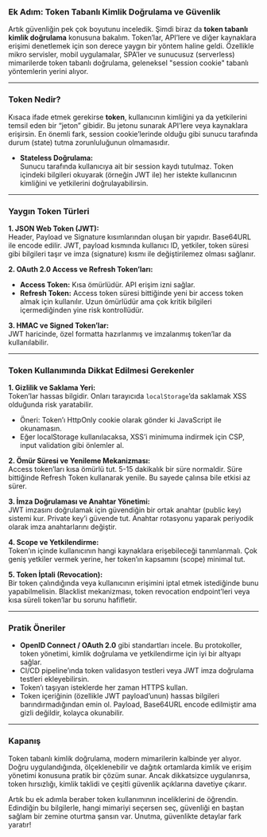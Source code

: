 ### Ek Adım: Token Tabanlı Kimlik Doğrulama ve Güvenlik

Artık güvenliğin pek çok boyutunu inceledik. Şimdi biraz da **token tabanlı kimlik doğrulama** konusuna bakalım. Token’lar, API’lere ve diğer kaynaklara erişimi denetlemek için son derece yaygın bir yöntem haline geldi. Özellikle mikro servisler, mobil uygulamalar, SPA’ler ve sunucusuz (serverless) mimarilerde token tabanlı doğrulama, geleneksel "session cookie" tabanlı yöntemlerin yerini alıyor.

---

### Token Nedir?

Kısaca ifade etmek gerekirse **token**, kullanıcının kimliğini ya da yetkilerini temsil eden bir “jeton” gibidir. Bu jetonu sunarak API’lere veya kaynaklara erişirsin. En önemli fark, session cookie’lerinde olduğu gibi sunucu tarafında durum (state) tutma zorunluluğunun olmamasıdır.

- **Stateless Doğrulama:**  
  Sunucu tarafında kullanıcıya ait bir session kaydı tutulmaz. Token içindeki bilgileri okuyarak (örneğin JWT ile) her istekte kullanıcının kimliğini ve yetkilerini doğrulayabilirsin.

---

### Yaygın Token Türleri

**1. JSON Web Token (JWT):**  
Header, Payload ve Signature kısımlarından oluşan bir yapıdır. Base64URL ile encode edilir. JWT, payload kısmında kullanıcı ID, yetkiler, token süresi gibi bilgileri taşır ve imza (signature) kısmı ile değiştirilemez olması sağlanır.

**2. OAuth 2.0 Access ve Refresh Token’ları:**  
- **Access Token:** Kısa ömürlüdür. API erişim izni sağlar.  
- **Refresh Token:** Access token süresi bittiğinde yeni bir access token almak için kullanılır. Uzun ömürlüdür ama çok kritik bilgileri içermediğinden yine risk kontrollüdür.

**3. HMAC ve Signed Token’lar:**  
JWT haricinde, özel formatta hazırlanmış ve imzalanmış token’lar da kullanılabilir.

---

### Token Kullanımında Dikkat Edilmesi Gerekenler

**1. Gizlilik ve Saklama Yeri:**  
Token’lar hassas bilgidir. Onları tarayıcıda `localStorage`’da saklamak XSS olduğunda risk yaratabilir.  
- Öneri: Token’ı HttpOnly cookie olarak gönder ki JavaScript ile okunamasın.  
- Eğer localStorage kullanılacaksa, XSS’i minimuma indirmek için CSP, input validation gibi önlemler al.

**2. Ömür Süresi ve Yenileme Mekanizması:**  
Access token’ları kısa ömürlü tut. 5-15 dakikalık bir süre normaldir. Süre bittiğinde Refresh Token kullanarak yenile. Bu sayede çalınsa bile etkisi az sürer.

**3. İmza Doğrulaması ve Anahtar Yönetimi:**  
JWT imzasını doğrulamak için güvendiğin bir ortak anahtar (public key) sistemi kur. Private key’i güvende tut. Anahtar rotasyonu yaparak periyodik olarak imza anahtarlarını değiştir.

**4. Scope ve Yetkilendirme:**  
Token’ın içinde kullanıcının hangi kaynaklara erişebileceği tanımlanmalı. Çok geniş yetkiler vermek yerine, her token’ın kapsamını (scope) minimal tut.

**5. Token İptali (Revocation):**  
Bir token çalındığında veya kullanıcının erişimini iptal etmek istediğinde bunu yapabilmelisin. Blacklist mekanizması, token revocation endpoint’leri veya kısa süreli token’lar bu sorunu hafifletir.

---

### Pratik Öneriler

- **OpenID Connect / OAuth 2.0** gibi standartları incele. Bu protokoller, token yönetimi, kimlik doğrulama ve yetkilendirme için iyi bir altyapı sağlar.  
- CI/CD pipeline’ında token validasyon testleri veya JWT imza doğrulama testleri ekleyebilirsin.  
- Token’ı taşıyan isteklerde her zaman HTTPS kullan.  
- Token içeriğinin (özellikle JWT payload’unun) hassas bilgileri barındırmadığından emin ol. Payload, Base64URL encode edilmiştir ama gizli değildir, kolayca okunabilir.

---

### Kapanış

Token tabanlı kimlik doğrulama, modern mimarilerin kalbinde yer alıyor. Doğru uygulandığında, ölçeklenebilir ve dağıtık ortamlarda kimlik ve erişim yönetimi konusuna pratik bir çözüm sunar. Ancak dikkatsizce uygulanırsa, token hırsızlığı, kimlik taklidi ve çeşitli güvenlik açıklarına davetiye çıkarır.

Artık bu ek adımla beraber token kullanımının inceliklerini de öğrendin. Edindiğin bu bilgilerle, hangi mimariyi seçersen seç, güvenliği en baştan sağlam bir zemine oturtma şansın var. Unutma, güvenlikte detaylar fark yaratır!
